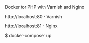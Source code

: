 Docker for PHP with Varnish and Nginx

http://localhost:80 - Varnish

http://localhost:81 - Nginx

$ docker-composer up